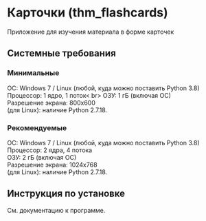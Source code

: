 <h1>Карточки (thm_flashcards)</h1>
<p>Приложение для изучения материала в форме карточек</p>

<h2>Системные требования</h2>
<h3>Минимальные</h3>
ОС: Windows 7 / Linux (любой, куда можно поставить Python 3.8) <br>
Процессор: 1 ядро, 1 поток< br>
ОЗУ: 1 гБ (включая ОС) <br>
Разрешение экрана: 800х600 <br>
(для Linux): наличие Python 2.7.18. <br>

<h3>Рекомендуемые</h3>
ОС: Windows 7 / Linux (любой, куда можно поставить Python 3.8) <br>
Процессор: 2 ядра, 4 потока <br>
ОЗУ: 2 гБ (включая ОС) <br>
Разрешение экрана: 1024х768 <br>
(для Linux): наличие Python 2.7.18. <br>

<h2>Инструкция по установке</h2>
См. документацию к программе.
